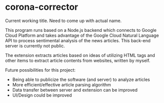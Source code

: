 # corona-corrector

Current working title. Need to come up with actual name.

This program runs based on a Node.js backend which connects to Google Cloud Platform 
and takes advantage of the Google Cloud Natural Language API to process sentimental
analysis of the news articles. This back-end server is currently not public.

The extension extracts articles based on ideas of utilizing HTML tags and other
items to extract article contents from websites, written by myself.

Future possibilities for this project:

- Being able to publicize the software (and server) to analyze articles
- More efficient/effective article parsing algorithm
- Data transfer between server and extension can be improved
- UI/Design could be improved